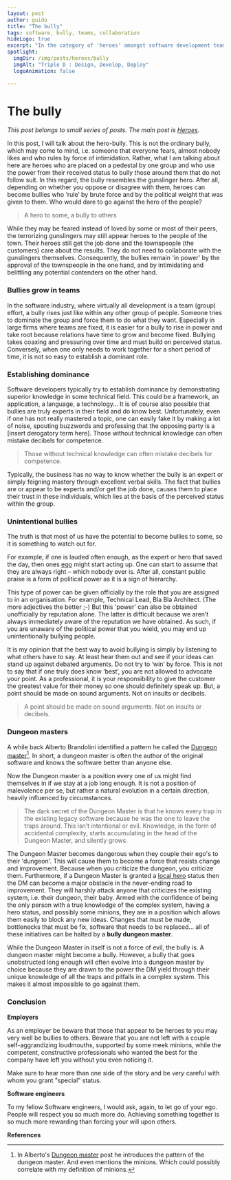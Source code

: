```yaml
---
layout: post
author: guido
title: "The bully"
tags: software, bully, teams, collaboration
hideLogo: true
excerpt: "In the category of 'heroes' amongst software development teams, there is one I classify as the hero-bully. This is not the simple, ordinary bully, which may come to mind, who rules by force of intimidation. A hero-bully is someone placed on a pedestal by one group and who use the power from their received status to bully those around them that do not follow suit. This can even be completely unintentional!"
spotlight:
  imgDir: /img/posts/heroes/bully
  imgAlt: "Triple D : Design, Develop, Deploy"
  logoAnimation: false

---
```

# The bully

*This post belongs to small series of posts. The main post is [Heroes](/31/05/2018/Heroes/).* 

In this post, I will talk about the hero-bully. This is not the ordinary bully, which may come to mind, i.e. someone that everyone fears, almost nobody likes and who rules by force of intimidation. Rather, what I am talking about here are heroes who are placed on a pedestal by one group and who use the power from their received status to bully those around them that do not follow suit. In this regard, the bully resembles the gunslinger hero. After all, depending on whether you oppose or disagree with them, heroes can become bullies who ‘rule’ by brute force and by the political weight that was given to them. Who would dare to go against the hero of the people?

> A hero to some, a bully to others

While they may be feared instead of loved by some or most of their peers, the terrorizing gunslingers may still appear heroes to the people of the town. Their heroes still get the job done and the townspeople (the customers) care about the results. They do not need to collaborate with the gunslingers themselves. Consequently, the bullies remain 'in power' by the approval of the townspeople in the one hand, and by intimidating and belittling any potential contenders on the other hand.


### Bullies grow in teams

In the software industry, where virtually all development is a team (group) effort, a bully rises just like within any other group of people. Someone tries to dominate the group and force them to do what they want. Especially in large firms where teams are fixed, it is easier for a bully to rise in power and take root because relations have time to grow and become fixed. Bullying takes coaxing and pressuring over time and must build on perceived status. Conversely, when one only needs to work together for a short period of time, it is not so easy to establish a dominant role.

### Establishing dominance

Software developers typically try to establish dominance by demonstrating superior knowledge in some technical field. This could be a framework, an application, a language, a technology… It is of course also possible that bullies are truly experts in their field and do know best. Unfortunately, even if one has not really mastered a topic, one can easily fake it by making a lot of noise, spouting buzzwords and professing that the opposing party is a [insert derogatory term here]. Those without technical knowledge can often mistake decibels for competence. 

> Those without technical knowledge can often mistake decibels for competence. 

Typically, the business has no way to know whether the bully is an expert or simply feigning mastery through excellent verbal skills. The fact that bullies are or appear to be experts and/or get the job done, causes them to place their trust in these individuals, which lies at the basis of the perceived status within the group.

### Unintentional bullies

The truth is that most of us have the potential to become bullies to some, so it is something to watch out for.

For example, if one is lauded often enough, as the expert or hero that saved the day, then ones [ego](/26/06/2018/LocalHero##ego)  might start acting up. One can start to assume that they are always right – which nobody ever is. After all, constant public praise is a form of political power as it is a sign of hierarchy.

This type of power can be given officially by the role that you are assigned to in an organisation. For example, Technical Lead, Bla Bla Architect. (The more adjectives the better ;-)  But this 'power' can also be obtained unofficially by reputation alone. The latter is difficult because we aren’t always immediately aware of the reputation we have obtained. As such, if you are unaware of the political power that you wield, you may end up unintentionally bullying people.

It is my opinion that the best way to avoid bullying is simply by listening to what others have to say. At least hear them out and see if your ideas can stand up against debated arguments. Do not try to ‘win’ by force. This is not to say that if one truly does know ‘best’, you are not allowed to advocate your point. As a professional, it is your responsibility to give the customer the greatest value for their money so one should definitely speak up. But, a point should be made on sound arguments. Not on insults or decibels.

>A point should be made on sound arguments. Not on insults or decibels.

### Dungeon masters

A while back Alberto Brandolini identified a pattern he called the [Dungeon master](https://medium.com/@ziobrando/the-rise-and-fall-of-the-dungeon-master-c2d511eed12f)[^dungeon]. In short, a dungeon master is often the author of the original software and knows the software better than anyone else. 

Now the Dungeon master is a position every one of us might find themselves in if we stay at a job long enough. It is not a position of malevolence per se, but rather a natural evolution in a certain direction, heavily influenced by circumstances.
 
> The dark secret of the Dungeon Master is that he knows every trap in the existing legacy software because he was the one to leave the traps around. This isn’t intentional or evil. Knowledge, in the form of accidental complexity, starts accumulating in the head of the Dungeon Master, and silently grows.

The Dungeon Master becomes dangerous when they couple their ego's to their 'dungeon'. This will cause them to become a force that resists change and improvement. Because when you criticize the dungeon, you criticize them. Furthermore, if a Dungeon Master is granted a [local hero](/26/06/2018/LocalHero/) status then the DM can become a major obstacle in the never-ending road to improvement. They will harshly attack anyone that criticizes the existing system, i.e. their dungeon, their baby. Armed with the confidence of being the only person with a true knowledge of the complex system, having a hero status, and possibly some minions, they are in a position which allows them easily to block any new ideas. Changes that must be made, bottlenecks that must be fix, software that needs to be replaced… all of these initiatives can be halted by a **bully dungeon master**.

While the Dungeon Master in itself is not a force of evil, the bully is. A dungeon master might become a bully. However, a bully that goes unobstructed long enough will often evolve into a dungeon master by choice because they are drawn to the power the DM yield through their unique knowledge of all the traps and pitfalls in a complex system. This makes it almost impossible to go against them.

### Conclusion

**Employers**

As an employer be beware that those that appear to be heroes to you may very well be bullies to others. Beware that you are not left with a couple self-aggrandizing loudmouths, supported by some meek minions, while the competent, constructive professionals who wanted the best for the company have left you without you even noticing it. 

Make sure to hear more than one side of the story and be *very* careful with whom you grant "special" status. 

**Software engineers**

To my fellow Software engineers, I would ask, again, to let go of your ego. People will respect you so much more do. Achieving something together is so much more rewarding than forcing your will upon others.  

**References**

[^dungeon]: In Alberto's [Dungeon master](https://medium.com/@ziobrando/the-rise-and-fall-of-the-dungeon-master-c2d511eed12f) post he introduces the pattern of the dungeon master. And even mentions the minions. Which could possibly correlate with my definition of minions.



